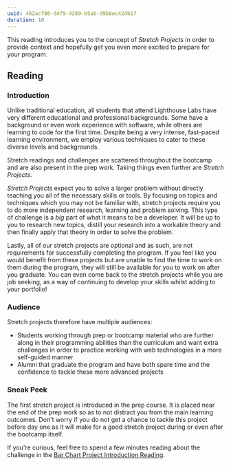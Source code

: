```yaml
---
uuid: 462acf80-d4f9-4289-b5ab-d9b8ec42db17
duration: 10
---
```


This reading introduces you to the concept of _Stretch Projects_ in order to provide context and hopefully get you even more excited to prepare for your program.

## Reading

### Introduction

Unlike traditional education, all students that attend Lighthouse Labs have very different educational and professional backgrounds. Some have a background or even work experience with software, while others are learning to code for the first time. Despite being a very intense, fast-paced learning environment, we employ various techniques to cater to these diverse levels and backgrounds.

Stretch readings and challenges are scattered throughout the bootcamp and are also present in the prep work. Taking things even further are _Stretch Projects_.

_Stretch Projects_ expect you to solve a larger problem without directly teaching you all of the necessary skills or tools. By focusing on topics and techniques which you may not be familiar with, stretch projects require you to do more independent research, learning and problem solving. This type of challenge is a _big_ part of what it means to be a developer. It will be up to you to research new topics, distill your research into a workable theory and then finally apply that theory in order to solve the problem.

Lastly, all of our stretch projects are optional and as such, are not requirements for successfully completing the program. If you feel like you would benefit from these projects but are unable to find the time to work on them during the program, they will still be available for you to work on after you graduate. You can even come back to the stretch projects while you are job seeking, as a way of continuing to develop your skills whilst adding to your portfolio!

### Audience

Stretch projects therefore have multiple audiences:

- Students working through prep or bootcamp material who are further along in their programming abilities than the curriculum and want extra challenges in order to practice working with web technologies in a more self-guided manner
- Alumni that graduate the program and have both spare time and the confidence to tackle these more advanced projects

### Sneak Peek

The first stretch project is introduced in the prep course. It is placed near the end of the prep work so as to not distract you from the main learning outcomes. Don't worry if you do not get a chance to tackle this project before day one as it will make for a good stretch project during or even after the bootcamp itself.

If you're curious, feel free to spend a few minutes reading about the challenge in the [Bar Chart Project Introduction Reading](/1454bab4-06ab-434d-8d33-ccfb0d934dce).
